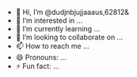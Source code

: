 - 👋 Hi, I’m @dudjnbjujjaaaus,62812&
- 👀 I’m interested in ...
- 🌱 I’m currently learning ...
- 💞️ I’m looking to collaborate on ...
- 📫 How to reach me ...
- 😄 Pronouns: ...
- ⚡ Fun fact: ...

<!---
dudjnbju/dudjnbju is a ✨ special ✨ repository because its `README.md` (this file) appears on your GitHub profile.
You can click the Preview link to take a look at your changes.
--->
